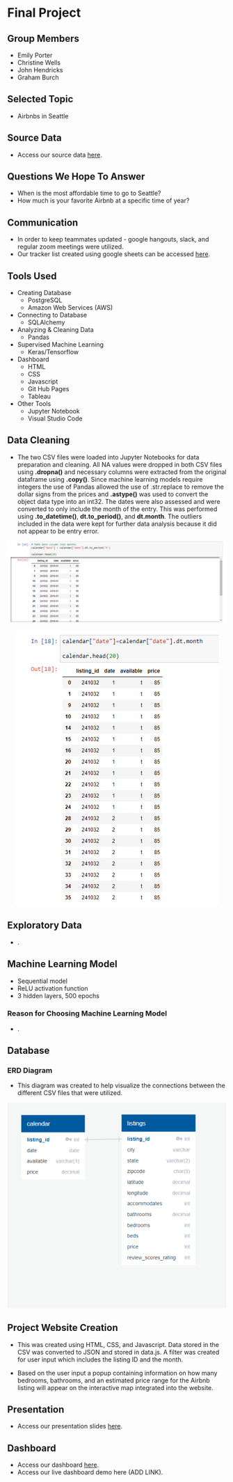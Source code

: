 # Final Project

## Group Members
* Emily Porter
* Christine Wells
* John Hendricks
* Graham Burch

## Selected Topic
* Airbnbs in Seattle

## Source Data
* Access our source data <a href="https://www.kaggle.com/datasets/airbnb/seattle" target="_blank">here</a>.

## Questions We Hope To Answer
* When is the most affordable time to go to Seattle?
* How much is your favorite Airbnb at a specific time of year?

## Communication
* In order to keep teammates updated - google hangouts, slack, and regular zoom meetings were utilized.
* Our tracker list created using google sheets can be accessed <a href="https://docs.google.com/spreadsheets/d/1tLIKKyJ99hu_YNYIIDx7AmVLVdwfLJwwXPZTy9znj38/edit?usp=sharing" target="_blank">here</a>.

## Tools Used
* Creating Database
    * PostgreSQL
    * Amazon Web Services (AWS)
* Connecting to Database
    * SQLAlchemy
* Analyzing & Cleaning Data
    * Pandas
* Supervised Machine Learning
    * Keras/Tensorflow
* Dashboard
    * HTML
    * CSS
    * Javascript
    * Git Hub Pages
    * Tableau
* Other Tools
    * Jupyter Notebook
    * Visual Studio Code

## Data Cleaning
* The two CSV files were loaded into Jupyter Notebooks for data preparation and cleaning. All NA values were dropped in both CSV files using **.dropna()** and necessary columns were extracted from the original dataframe using **.copy()**. Since machine learning models require integers the use of Pandas allowed the use of .str.replace to remove the dollar signs from the prices and **.astype()** was used to convert the object data type into an int32. The dates were also assessed and were converted to only include the month of the entry. This was performed using **.to_datetime()**, **dt.to_period()**, and **dt.month**. The outliers included in the data were kept for further data analysis because it did not appear to be entry error.

<p align="center">
  <img 
    src=Resources/images/data_cleaning_1.png
  >
</p>

<p align="center">
  <img 
    src=Resources/images/data_cleaning_2.png
  >
</p>

## Exploratory Data
* .

## Machine Learning Model
* Sequential model
* ReLU activation function 
* 3 hidden layers, 500 epochs 

### Reason for Choosing Machine Learning Model
* .

## Database

### ERD Diagram
* This diagram was created to help visualize the connections between the different CSV files that were utilized.

<p align="center">
  <img 
    src=Resources/images/ERD_2_clean.png
  >
</p>

## Project Website Creation
* This was created using HTML, CSS, and Javascript. Data stored in the CSV was converted to JSON and stored in data.js. A filter was created for user input which includes the listing ID and the month.

* Based on the user input a popup containing information on how many bedrooms, bathrooms, and an estimated price range for the Airbnb listing will appear on the interactive map integrated into the website. 

## Presentation
* Access our presentation slides <a href="https://docs.google.com/presentation/d/1icmLt7eO1Spff29124g_vV3Oj6s1S81FOCbXvFXCNaw/edit?usp=sharing" target="_blank">here</a>.

## Dashboard
* Access our dashboard <a href="https://emilyporter920.github.io/final_project/" target="_blank">here</a>.
* Access our live dashboard demo here (ADD LINK).
